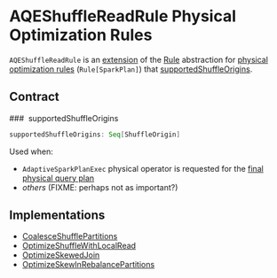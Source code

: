 # AQEShuffleReadRule Physical Optimization Rules

`AQEShuffleReadRule` is an [extension](#contract) of the [Rule](../catalyst/Rule.md) abstraction for [physical optimization rules](#implementations) (`Rule[SparkPlan]`) that [supportedShuffleOrigins](#supportedShuffleOrigins).

## Contract

### <span id="supportedShuffleOrigins"> supportedShuffleOrigins

```scala
supportedShuffleOrigins: Seq[ShuffleOrigin]
```

Used when:

* `AdaptiveSparkPlanExec` physical operator is requested for the [final physical query plan](AdaptiveSparkPlanExec.md#getFinalPhysicalPlan)
* _others_ (FIXME: perhaps not as important?)

## Implementations

* [CoalesceShufflePartitions](CoalesceShufflePartitions.md)
* [OptimizeShuffleWithLocalRead](OptimizeShuffleWithLocalRead.md)
* [OptimizeSkewedJoin](OptimizeSkewedJoin.md)
* [OptimizeSkewInRebalancePartitions](OptimizeSkewInRebalancePartitions.md)
